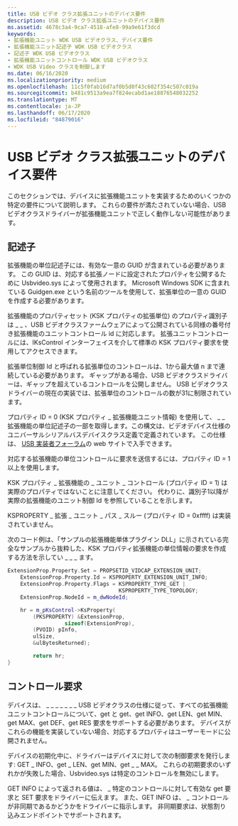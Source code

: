 ```yaml
---
title: USB ビデオ クラス拡張ユニットのデバイス要件
description: USB ビデオ クラス拡張ユニットのデバイス要件
ms.assetid: 4678c3a4-9ca7-4518-afe8-99a9e61f3dcd
keywords:
- 拡張機能ユニット WDK USB ビデオクラス、デバイス要件
- 拡張機能ユニット記述子 WDK USB ビデオクラス
- 記述子 WDK USB ビデオクラス
- 拡張機能ユニットコントロール WDK USB ビデオクラス
- WDK USB Video クラスを制御します
ms.date: 06/16/2020
ms.localizationpriority: medium
ms.openlocfilehash: 11c5f0fab16d7af0b5d0f43c602f354c507c019a
ms.sourcegitcommit: b481c9513a9ea7f824ecabd1ae18876548032252
ms.translationtype: MT
ms.contentlocale: ja-JP
ms.lasthandoff: 06/17/2020
ms.locfileid: "84879016"
---
```

# <a name="device-requirements-for-usb-video-class-extension-units"></a>USB ビデオ クラス拡張ユニットのデバイス要件

このセクションでは、デバイスに拡張機能ユニットを実装するためのいくつかの特定の要件について説明します。 これらの要件が満たされていない場合、USB ビデオクラスドライバーが拡張機能ユニットで正しく動作しない可能性があります。

## <a name="descriptor"></a>記述子

拡張機能の単位記述子には、有効な一意の GUID が含まれている必要があります。 この GUID は、対応する拡張ノードに設定されたプロパティを公開するために Usbvideo.sys によって使用されます。 Microsoft Windows SDK に含まれている Guidgen.exe という名前のツールを使用して、拡張単位の一意の GUID を作成する必要があります。

拡張機能のプロパティセット (KSK プロパティの拡張単位) のプロパティ識別子は \_ \_ 、USB ビデオクラスファームウェアによって公開されている同様の番号付き拡張機能のユニットコントロール id に対応します。 拡張ユニットコントロールには、IKsControl インターフェイスを介して標準の KSK プロパティ要求を使用してアクセスできます。

拡張単位制御 Id と呼ばれる拡張単位のコントロールは、1から最大値 n まで連続している必要があります。 ギャップがある場合、USB ビデオクラスドライバーは、ギャップを超えているコントロールを公開しません。 USB ビデオクラスドライバーの現在の実装では、拡張単位のコントロールの数が31に制限されています。

プロパティ ID = 0 (KSK プロパティ \_ 拡張機能ユニット情報) を使用して、 \_ \_ 拡張機能の単位記述子の一部を取得します。この構文は、ビデオデバイス仕様のユニバーサルシリアルバスデバイスクラス定義で定義されています。 この仕様は、 [USB 実装者フォーラム](https://www.usb.org/)の web サイトで入手できます。

対応する拡張機能の単位コントロールに要求を送信するには、プロパティ ID = 1 以上を使用します。

KSK プロパティ \_ 拡張機能の \_ ユニット \_ コントロール (プロパティ ID = 1) は実際のプロパティではないことに注意してください。 代わりに、識別子1以降が実際の拡張機能のユニット制御 Id を参照していることを示します。

KSPROPERTY \_ 拡張 \_ ユニット \_ パス \_ スルー (プロパティ ID = 0xffff) は実装されていません。

次のコード例は、「サンプルの拡張機能単体プラグイン DLL」に示されている完全なサンプルから抜粋した、KSK プロパティ拡張機能の単位情報の要求を作成する方法を示してい \_ \_ \_ ます。

```cpp
ExtensionProp.Property.Set = PROPSETID_VIDCAP_EXTENSION_UNIT;
    ExtensionProp.Property.Id = KSPROPERTY_EXTENSION_UNIT_INFO;
    ExtensionProp.Property.Flags = KSPROPERTY_TYPE_GET |
                                   KSPROPERTY_TYPE_TOPOLOGY;
    ExtensionProp.NodeId = m_dwNodeId;

    hr = m_pKsControl->KsProperty(
        (PKSPROPERTY) &ExtensionProp,
                  sizeof(ExtensionProp),
        (PVOID) pInfo,
        ulSize,
        &ulBytesReturned);

        return hr;
}
```

## <a name="control-requests"></a>コントロール要求

デバイスは、 \_ \_ \_ \_ \_ \_ \_ USB ビデオクラスの仕様に従って、すべての拡張機能ユニットコントロールについて、get と get、get INFO、get LEN、get MIN、get MAX、get DEF、get RES 要求をサポートする必要があります。 デバイスがこれらの機能を実装していない場合、対応するプロパティはユーザーモードに公開されません。

デバイスの初期化中に、ドライバーはデバイスに対して次の制御要求を発行します: GET \_ INFO、get \_ LEN、get MIN、get \_ \_ MAX。 これらの初期要求のいずれかが失敗した場合、Usbvideo.sys は特定のコントロールを無効にします。

GET INFO によって返される値は、 \_ 特定のコントロールに対して有効な get 要求と SET 要求をドライバーに伝えます。 また、GET INFO は、 \_ コントロールが非同期であるかどうかをドライバーに指示します。 非同期要求は、状態割り込みエンドポイントでサポートされます。

